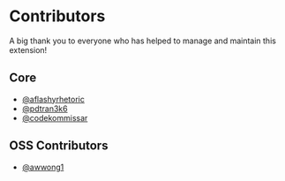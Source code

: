 # Contributors

A big thank you to everyone who has helped to manage and maintain this extension!

## Core

- [@aflashyrhetoric](https://github.com/aflashyrhetoric)
- [@pdtran3k6](https://github.com/pdtran3k6)
- [@codekommissar](https://github.com/codekommissar)

## OSS Contributors
- [@awwong1](https://github.com/awwong1)

